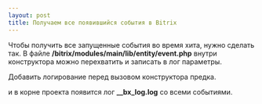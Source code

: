 ```yaml
---
layout: post
title: Получаем все появившийся события в Bitrix
---
```


Чтобы получить все запущенные события во время хита, нужно сделать так.
В файле **/bitrix/modules/main/lib/entity/event.php** внутри конструктора можно перехватить и записать в лог параметры.


Добавить логирование перед вызовом конструктора предка.

<script src="https://gist.github.com/davletyarov/a8c4b86bc10c34f24640f80226284eee.js"></script>


и в корне проекта появится лог **__bx_log.log** со всеми событиями.
